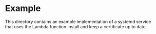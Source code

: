 # Example

This directory contains an example implementation of a systemd service that uses the Lambda function install and keep a certificate up to date.

